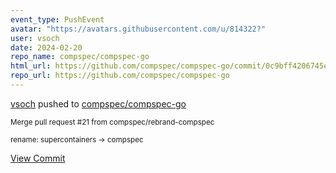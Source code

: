 ```yaml
---
event_type: PushEvent
avatar: "https://avatars.githubusercontent.com/u/814322?"
user: vsoch
date: 2024-02-20
repo_name: compspec/compspec-go
html_url: https://github.com/compspec/compspec-go/commit/0c9bff4206745e7a1935d0a0b3b2c0ef0b900ae9
repo_url: https://github.com/compspec/compspec-go
---
```


<a href='https://github.com/vsoch' target='_blank'>vsoch</a> pushed to <a href='https://github.com/compspec/compspec-go' target='_blank'>compspec/compspec-go</a>

<small>Merge pull request #21 from compspec/rebrand-compspec

rename: supercontainers -> compspec</small>

<a href='https://github.com/compspec/compspec-go/commit/0c9bff4206745e7a1935d0a0b3b2c0ef0b900ae9' target='_blank'>View Commit</a>